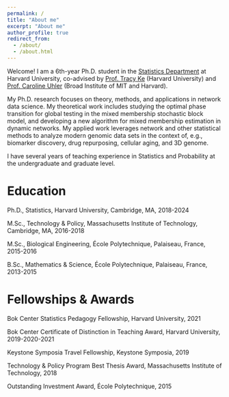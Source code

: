 ```yaml
---
permalink: /
title: "About me"
excerpt: "About me"
author_profile: true
redirect_from: 
  - /about/
  - /about.html
---
```


Welcome! I am a 6th-year Ph.D. student in the [Statistics Department](https://statistics.fas.harvard.edu/) at Harvard University, co-advised by [Prof. Tracy Ke](http://zke.fas.harvard.edu/) (Harvard University) and [Prof. Caroline Uhler](https://www.carolineuhler.com/) (Broad Institute of MIT and Harvard).

My Ph.D. research focuses on theory, methods, and applications in network data science. My theoretical work includes studying the optimal phase transition for global testing in the mixed membership stochastic block model, and developing a new algorithm for mixed membership estimation in dynamic networks. My applied work leverages network and other statistical methods to analyze modern genomic data sets in the context of, e.g., biomarker discovery, drug repurposing, cellular aging, and 3D genome. 

I have several years of teaching experience in Statistics and Probability at the undergraduate and graduate level.

# Education

Ph.D., Statistics, Harvard University, Cambridge, MA, 2018-2024

M.Sc., Technology & Policy, Massachusetts Institute of Technology, Cambridge, MA, 2016-2018

M.Sc., Biological Engineering, École Polytechnique, Palaiseau, France, 2015-2016

B.Sc., Mathematics & Science, École Polytechnique, Palaiseau, France, 2013-2015

# Fellowships & Awards

Bok Center Statistics Pedagogy Fellowship, Harvard University, 2021

Bok Center Certificate of Distinction in Teaching Award, Harvard University, 2019-2020-2021

Keystone Symposia Travel Fellowship, Keystone Symposia, 2019

Technology & Policy Program Best Thesis Award, Massachusetts Institute of Technology, 2018

Outstanding Investment Award, École Polytechnique, 2015
